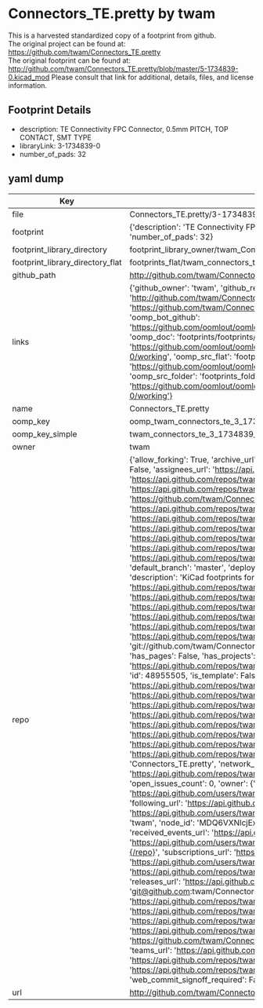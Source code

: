 # Connectors_TE.pretty by twam  
This is a harvested standardized copy of a footprint from github.  
The original project can be found at:  
https://github.com/twam/Connectors_TE.pretty  
The original footprint can be found at:
http://github.com/twam/Connectors_TE.pretty/blob/master/5-1734839-0.kicad_mod
Please consult that link for additional, details, files, and license information.  
## Footprint Details
* description: TE Connectivity FPC Connector, 0.5mm PITCH, TOP CONTACT, SMT TYPE  
* libraryLink: 3-1734839-0  
* number_of_pads: 32  
## yaml dump  
| Key | Value |  
| --- | --- |  
| file | Connectors_TE.pretty/3-1734839-0.kicad_mod |  
| footprint | {'description': 'TE Connectivity FPC Connector, 0.5mm PITCH, TOP CONTACT, SMT TYPE', 'libraryLink': '3-1734839-0', 'number_of_pads': 32} |  
| footprint_library_directory | footprint_library_owner/twam_Connectors_TE.pretty |  
| footprint_library_directory_flat | footprints_flat/twam_connectors_te_3_1734839_0/working |  
| github_path | http://github.com/twam/Connectors_TE.pretty/blob/master/3-1734839-0.kicad_mod |  
| links | {'github_owner': 'twam', 'github_repo_name': 'Connectors_TE.pretty', 'github_src': 'http://github.com/twam/Connectors_TE.pretty/blob/master/5-1734839-0.kicad_mod', 'github_src_repo': 'https://github.com/twam/Connectors_TE.pretty', 'oomp_bot': 'footprints/twam_connectors_te_3_1734839_0/working', 'oomp_bot_github': 'https://github.com/oomlout/oomlout_oomp_footprint_bot/tree/main/footprints/twam_connectors_te_3_1734839_0/working', 'oomp_doc': 'footprints/footprints/twam/Connectors_TE/3-1734839-0/working/', 'oomp_doc_github': 'https://github.com/oomlout/oomlout_oomp_footprint_doc/tree/main/footprints/footprints/twam/Connectors_TE/3-1734839-0/working', 'oomp_src_flat': 'footprints_flat/footprints_flat/twam_connectors_te_3_1734839_0/working', 'oomp_src_flat_github': 'https://github.com/oomlout/oomlout_oomp_footprint_src/tree/main/footprints_flat/twam_connectors_te_3_1734839_0/working', 'oomp_src_folder': 'footprints_folder/footprints_folder/twam/Connectors_TE/3-1734839-0/working', 'oomp_src_folder_github': 'https://github.com/oomlout/oomlout_oomp_footprint_src/tree/main/footprints_folder/twam/Connectors_TE/3-1734839-0/working'} |  
| name | Connectors_TE.pretty |  
| oomp_key | oomp_twam_connectors_te_3_1734839_0 |  
| oomp_key_simple | twam_connectors_te_3_1734839_0 |  
| owner | twam |  
| repo | {'allow_forking': True, 'archive_url': 'https://api.github.com/repos/twam/Connectors_TE.pretty/{archive_format}{/ref}', 'archived': False, 'assignees_url': 'https://api.github.com/repos/twam/Connectors_TE.pretty/assignees{/user}', 'blobs_url': 'https://api.github.com/repos/twam/Connectors_TE.pretty/git/blobs{/sha}', 'branches_url': 'https://api.github.com/repos/twam/Connectors_TE.pretty/branches{/branch}', 'clone_url': 'https://github.com/twam/Connectors_TE.pretty.git', 'collaborators_url': 'https://api.github.com/repos/twam/Connectors_TE.pretty/collaborators{/collaborator}', 'comments_url': 'https://api.github.com/repos/twam/Connectors_TE.pretty/comments{/number}', 'commits_url': 'https://api.github.com/repos/twam/Connectors_TE.pretty/commits{/sha}', 'compare_url': 'https://api.github.com/repos/twam/Connectors_TE.pretty/compare/{base}...{head}', 'contents_url': 'https://api.github.com/repos/twam/Connectors_TE.pretty/contents/{+path}', 'contributors_url': 'https://api.github.com/repos/twam/Connectors_TE.pretty/contributors', 'created_at': '2016-01-03T18:04:06Z', 'default_branch': 'master', 'deployments_url': 'https://api.github.com/repos/twam/Connectors_TE.pretty/deployments', 'description': 'KiCad footprints for connectors from TE Connectivity', 'disabled': False, 'downloads_url': 'https://api.github.com/repos/twam/Connectors_TE.pretty/downloads', 'events_url': 'https://api.github.com/repos/twam/Connectors_TE.pretty/events', 'fork': False, 'forks': 0, 'forks_count': 0, 'forks_url': 'https://api.github.com/repos/twam/Connectors_TE.pretty/forks', 'full_name': 'twam/Connectors_TE.pretty', 'git_commits_url': 'https://api.github.com/repos/twam/Connectors_TE.pretty/git/commits{/sha}', 'git_refs_url': 'https://api.github.com/repos/twam/Connectors_TE.pretty/git/refs{/sha}', 'git_tags_url': 'https://api.github.com/repos/twam/Connectors_TE.pretty/git/tags{/sha}', 'git_url': 'git://github.com/twam/Connectors_TE.pretty.git', 'has_discussions': False, 'has_downloads': True, 'has_issues': True, 'has_pages': False, 'has_projects': True, 'has_wiki': True, 'homepage': '', 'hooks_url': 'https://api.github.com/repos/twam/Connectors_TE.pretty/hooks', 'html_url': 'https://github.com/twam/Connectors_TE.pretty', 'id': 48955505, 'is_template': False, 'issue_comment_url': 'https://api.github.com/repos/twam/Connectors_TE.pretty/issues/comments{/number}', 'issue_events_url': 'https://api.github.com/repos/twam/Connectors_TE.pretty/issues/events{/number}', 'issues_url': 'https://api.github.com/repos/twam/Connectors_TE.pretty/issues{/number}', 'keys_url': 'https://api.github.com/repos/twam/Connectors_TE.pretty/keys{/key_id}', 'labels_url': 'https://api.github.com/repos/twam/Connectors_TE.pretty/labels{/name}', 'language': 'Python', 'languages_url': 'https://api.github.com/repos/twam/Connectors_TE.pretty/languages', 'license': None, 'merges_url': 'https://api.github.com/repos/twam/Connectors_TE.pretty/merges', 'milestones_url': 'https://api.github.com/repos/twam/Connectors_TE.pretty/milestones{/number}', 'mirror_url': None, 'name': 'Connectors_TE.pretty', 'network_count': 0, 'node_id': 'MDEwOlJlcG9zaXRvcnk0ODk1NTUwNQ==', 'notifications_url': 'https://api.github.com/repos/twam/Connectors_TE.pretty/notifications{?since,all,participating}', 'open_issues': 0, 'open_issues_count': 0, 'owner': {'avatar_url': 'https://avatars.githubusercontent.com/u/112843?v=4', 'events_url': 'https://api.github.com/users/twam/events{/privacy}', 'followers_url': 'https://api.github.com/users/twam/followers', 'following_url': 'https://api.github.com/users/twam/following{/other_user}', 'gists_url': 'https://api.github.com/users/twam/gists{/gist_id}', 'gravatar_id': '', 'html_url': 'https://github.com/twam', 'id': 112843, 'login': 'twam', 'node_id': 'MDQ6VXNlcjExMjg0Mw==', 'organizations_url': 'https://api.github.com/users/twam/orgs', 'received_events_url': 'https://api.github.com/users/twam/received_events', 'repos_url': 'https://api.github.com/users/twam/repos', 'site_admin': False, 'starred_url': 'https://api.github.com/users/twam/starred{/owner}{/repo}', 'subscriptions_url': 'https://api.github.com/users/twam/subscriptions', 'type': 'User', 'url': 'https://api.github.com/users/twam'}, 'private': False, 'pulls_url': 'https://api.github.com/repos/twam/Connectors_TE.pretty/pulls{/number}', 'pushed_at': '2016-01-04T09:28:20Z', 'releases_url': 'https://api.github.com/repos/twam/Connectors_TE.pretty/releases{/id}', 'size': 34, 'ssh_url': 'git@github.com:twam/Connectors_TE.pretty.git', 'stargazers_count': 0, 'stargazers_url': 'https://api.github.com/repos/twam/Connectors_TE.pretty/stargazers', 'statuses_url': 'https://api.github.com/repos/twam/Connectors_TE.pretty/statuses/{sha}', 'subscribers_count': 3, 'subscribers_url': 'https://api.github.com/repos/twam/Connectors_TE.pretty/subscribers', 'subscription_url': 'https://api.github.com/repos/twam/Connectors_TE.pretty/subscription', 'svn_url': 'https://github.com/twam/Connectors_TE.pretty', 'tags_url': 'https://api.github.com/repos/twam/Connectors_TE.pretty/tags', 'teams_url': 'https://api.github.com/repos/twam/Connectors_TE.pretty/teams', 'temp_clone_token': None, 'topics': [], 'trees_url': 'https://api.github.com/repos/twam/Connectors_TE.pretty/git/trees{/sha}', 'updated_at': '2016-01-04T09:28:37Z', 'url': 'https://api.github.com/repos/twam/Connectors_TE.pretty', 'visibility': 'public', 'watchers': 0, 'watchers_count': 0, 'web_commit_signoff_required': False} |  
| url | http://github.com/twam/Connectors_TE.pretty |  

